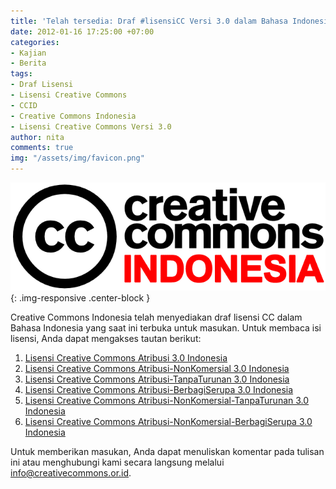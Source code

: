 ```yaml
---
title: 'Telah tersedia: Draf #lisensiCC Versi 3.0 dalam Bahasa Indonesia'
date: 2012-01-16 17:25:00 +07:00
categories:
- Kajian
- Berita
tags:
- Draf Lisensi
- Lisensi Creative Commons
- CCID
- Creative Commons Indonesia
- Lisensi Creative Commons Versi 3.0
author: nita
comments: true
img: "/assets/img/favicon.png"
---
```


![Logo CCID.png](/uploads/Logo%20CCID.png){: .img-responsive .center-block }

Creative Commons Indonesia telah menyediakan draf lisensi CC dalam Bahasa Indonesia yang saat ini terbuka untuk masukan. Untuk membaca isi lisensi, Anda dapat mengakses tautan berikut:

1. [Lisensi Creative Commons Atribusi 3.0 Indonesia](https://creativecommons.org/licenses/by/3.0/deed.id)
2. [Lisensi Creative Commons Atribusi-NonKomersial 3.0 Indonesia](https://creativecommons.org/licenses/by-nc/3.0/deed.id)
3. [Lisensi Creative Commons Atribusi-TanpaTurunan 3.0 Indonesia](https://creativecommons.org/licenses/by-nd/3.0/deed.id)
4. [Lisensi Creative Commons Atribusi-BerbagiSerupa 3.0 Indonesia](https://creativecommons.org/licenses/by-sa/3.0/deed.id)
5. [Lisensi Creative Commons Atribusi-NonKomersial-TanpaTurunan 3.0 Indonesia](https://creativecommons.org/licenses/by-nc-nd/3.0/deed.id)
6. [Lisensi Creative Commons Atribusi-NonKomersial-BerbagiSerupa 3.0 Indonesia
](https://creativecommons.org/licenses/by-nc-sa/3.0/deed.id)

Untuk memberikan masukan, Anda dapat menuliskan komentar pada tulisan ini atau menghubungi kami secara langsung melalui info@creativecommons.or.id.
